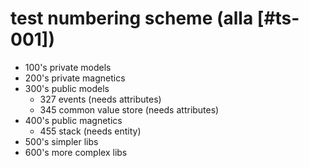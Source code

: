 # test numbering scheme (alla [#ts-001])

  - 100's private models
  - 200's private magnetics
  - 300's public models
    - 327 events (needs attributes)
    - 345 common value store (needs attributes)
  - 400's public magnetics
    - 455 stack (needs entity)
  - 500's simpler libs
  - 600's more complex libs
